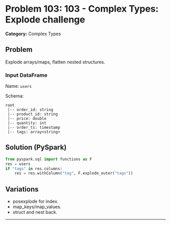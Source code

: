 # Problem 103: 103 - Complex Types: Explode challenge

**Category:** Complex Types

## Problem
Explode arrays/maps, flatten nested structures.

### Input DataFrame
Name: `users`

Schema:
```
root
 |-- order_id: string
 |-- product_id: string
 |-- price: double
 |-- quantity: int
 |-- order_ts: timestamp
 |-- tags: array<string>
```

## Solution (PySpark)
```python
from pyspark.sql import functions as F
res = users
if "tags" in res.columns:
    res = res.withColumn("tag", F.explode_outer("tags"))
```

## Variations
- posexplode for index.
- map_keys/map_values.
- struct and nest back.

---

